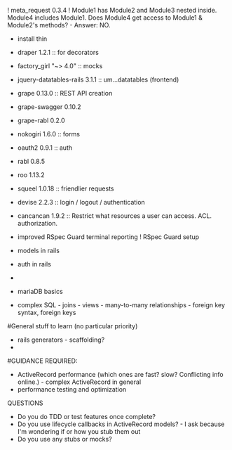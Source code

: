 ! meta_request 0.3.4
! Module1 has Module2 and Module3 nested inside. Module4 includes Module1.
	Does Module4 get access to Module1 & Module2's methods? 
	-  Answer: NO.
- install thin

- draper 1.2.1 										:: for decorators
- factory_girl "~> 4.0"						:: mocks
- jquery-datatables-rails 3.1.1   :: um...datatables (frontend)
- grape 0.13.0										:: REST API creation
- grape-swagger 0.10.2
- grape-rabl 0.2.0
- nokogiri 1.6.0									:: forms
- oauth2 0.9.1										:: auth
- rabl 0.8.5
- roo 1.13.2
- squeel 1.0.18										:: friendlier requests
- devise 2.2.3										:: login / logout / authentication
- cancancan 1.9.2									:: Restrict what resources a user can access. ACL. authorization.

- improved RSpec Guard terminal reporting
! RSpec Guard setup

-   models in rails
-   auth in rails
-   
-   mariaDB basics
-   complex SQL
		-   joins
		-   views
		-		many-to-many relationships
		-   foreign key syntax, foreign keys

#General stuff to learn (no particular priority)
-   rails generators
		-   scaffolding?
-   

#GUIDANCE REQUIRED:
-   ActiveRecord performance (which ones are fast? slow? Conflicting info online.)
		-   complex ActiveRecord in general
-   performance testing and optimization


QUESTIONS
-   Do you do TDD or test features once complete?
-   Do you use lifecycle callbacks in ActiveRecord models?
		-   I ask because I'm wondering if or how you stub them out
-   Do you use any stubs or mocks?
